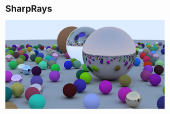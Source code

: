 # SharpRays

![Big Scene](https://github.com/Herbstein/SharpRays/blob/master/Examples/BigSceneUnoptimized.png)
